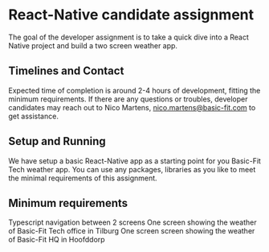 # React-Native candidate assignment
The goal of the developer assignment is to take a quick dive into a React Native project and build a two screen weather app.

## Timelines and Contact
Expected time of completion is around 2-4 hours of development, fitting the minimum requirements. If there are any questions or troubles, developer candidates may reach out to Nico Martens, nico.martens@basic-fit.com to get assistance.

## Setup and Running
We have setup a basic React-Native app as a starting point for you Basic-Fit Tech weather app. You can use any packages, libraries as you like to meet the minimal requirements of this assignment.

## Minimum requirements
Typescript
navigation between 2 screens
One screen showing the weather of Basic-Fit Tech office in Tilburg
One screen screen showing the weather of Basic-Fit HQ in Hoofddorp